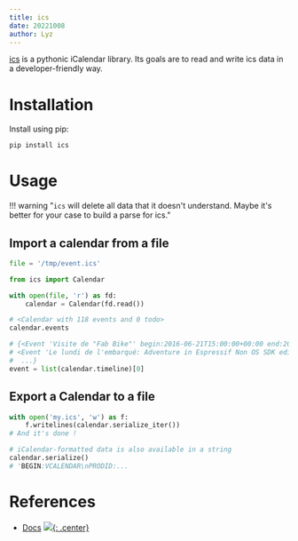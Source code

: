 ```yaml
---
title: ics
date: 20221008
author: Lyz
---
```


[ics](https://icspy.readthedocs.io/en/stable/index.html) is a pythonic iCalendar
library. Its goals are to read and write ics data in
a developer-friendly way.

# Installation

Install using pip:

```bash
pip install ics
```

# Usage

!!! warning "`ics` will delete all data that it doesn't understand. Maybe it's better for your case to build a parse for ics."

## Import a calendar from a file

```python
file = '/tmp/event.ics'

from ics import Calendar

with open(file, 'r') as fd:
    calendar = Calendar(fd.read())

# <Calendar with 118 events and 0 todo>
calendar.events

# {<Event 'Visite de "Fab Bike"' begin:2016-06-21T15:00:00+00:00 end:2016-06-21T17:00:00+00:00>,
# <Event 'Le lundi de l'embarqué: Adventure in Espressif Non OS SDK edition' begin:2018-02-19T17:00:00+00:00 end:2018-02-19T22:00:00+00:00>,
#  ...}
event = list(calendar.timeline)[0]
```

## Export a Calendar to a file

```python
with open('my.ics', 'w') as f:
    f.writelines(calendar.serialize_iter())
# And it's done !

# iCalendar-formatted data is also available in a string
calendar.serialize()
# 'BEGIN:VCALENDAR\nPRODID:...
```

# References

* [Docs](https://icspy.readthedocs.io/en/stable/index.html)
[![](not-by-ai.svg){: .center}](https://notbyai.fyi)
